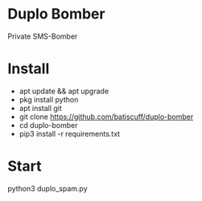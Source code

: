 # Duplo Bomber
Private SMS-Bomber
# Install
- apt update && apt upgrade
- pkg install python
- apt install git
- git clone https://github.com/batiscuff/duplo-bomber
- cd duplo-bomber
- pip3 install -r requirements.txt
# Start
python3 duplo_spam.py
